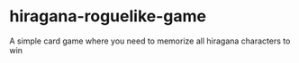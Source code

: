 # hiragana-roguelike-game
A simple card game where you need to memorize all hiragana characters to win
